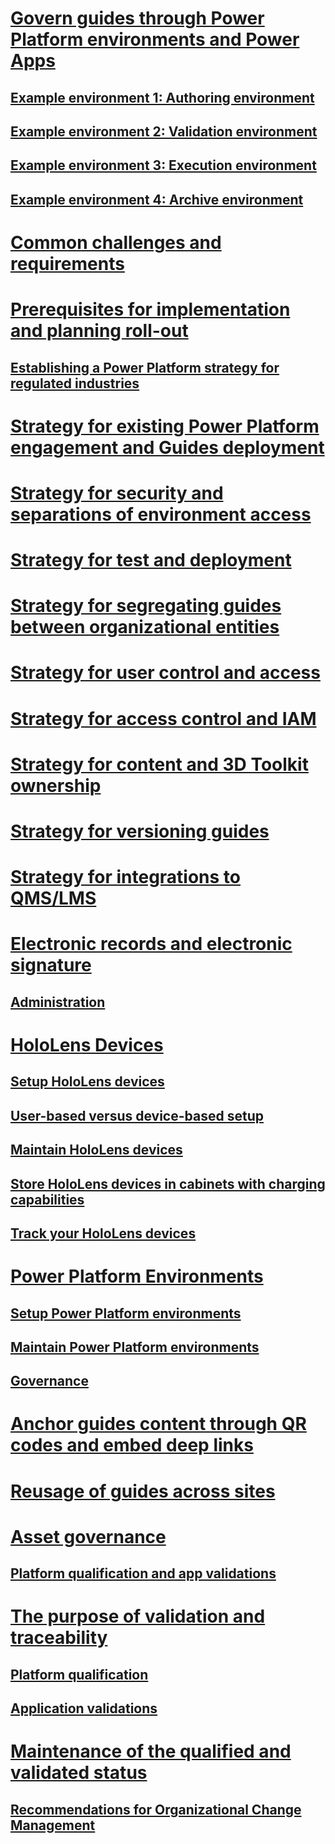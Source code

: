 ﻿# [Govern guides through Power Platform environments and Power Apps](govern-guides-through-power-platform-environments-and-power-apps.md)
## [Example environment 1: Authoring environment](govern-guides-through-power-platform-environments-and-power-apps.md#example-environment-1-authoring-environment)
## [Example environment 2: Validation environment](govern-guides-through-power-platform-environments-and-power-apps.md#example-environment-2-validation-environment)
## [Example environment 3: Execution environment](govern-guides-through-power-platform-environments-and-power-apps.md#example-environment-3-execution-environment)
## [Example environment 4: Archive environment](govern-guides-through-power-platform-environments-and-power-apps.md#example-environment-4-archive-environment)
# [Common challenges and requirements](common-challenges-and-requirements.md)
# [Prerequisites for implementation and planning roll-out](prerequisites-for-implementation-and-planning-roll-out.md)
## [Establishing a Power Platform strategy for regulated industries](prerequisites-for-implementation-and-planning-roll-out.md#establishing-a-power-platform-strategy-for-regulated-industries)
# [Strategy for existing Power Platform engagement and Guides deployment](strategy-for-existing-power-platform-engagement-and-guides-deployment.md)
# [Strategy for security and separations of environment access](strategy-for-security-and-separations-of-environment-access.md)
# [Strategy for test and deployment](strategy-for-test-and-deployment.md)
# [Strategy for segregating guides between organizational entities](strategy-for-segregating-guides-between-organizational-entities.md)
# [Strategy for user control and access](strategy-for-user-control-and-access.md)
# [Strategy for access control and IAM](strategy-for-access-control-and-iam.md)
# [Strategy for content and 3D Toolkit ownership](strategy-for-content-and-3d-toolkit-ownership.md)
# [Strategy for versioning guides](strategy-for-versioning-guides.md)
# [Strategy for integrations to QMS/LMS](strategy-for-integrations-to-qmslms.md)
# [Electronic records and electronic signature](electronic-records-and-electronic-signature.md)
## [Administration](electronic-records-and-electronic-signature.md#administration)
# [HoloLens Devices](hololens-devices.md)
## [Setup HoloLens devices](hololens-devices.md#setup-hololens-devices)
## [User-based versus device-based setup](hololens-devices.md#user-based-versus-device-based-setup)
## [Maintain HoloLens devices](hololens-devices.md#maintain hololens-devices)
## [Store HoloLens devices in cabinets with charging capabilities](hololens-devices.md#store-hololens-devices-in-cabinets-with-charging-capabilities)
## [Track your HoloLens devices](hololens-devices.md#track-your-hololens-devices)
# [Power Platform Environments](power-platform-environments.md)
## [Setup Power Platform environments](power-platform-environments.md#setup-power-platform-environments)
## [Maintain Power Platform environments](power-platform-environments.md#maintain-power-platform-environments)
## [Governance](power-platform-environments.md#governance)
# [Anchor guides content through QR codes and embed deep links](anchor-guides-content-through-qr-codes-and-embed-deep-links.md)
# [Reusage of guides across sites](reusage-of-guides-across-sites.md)
# [Asset governance](asset-governance.md)
## [Platform qualification and app validations](asset-governance.md#platform-qualification-and-app-validations)
# [The purpose of validation and traceability](the-purpose-of-validation-and-traceability.md)
## [Platform qualification](the-purpose-of-validation-and-traceability.md#platform-qualification)
## [Application validations](the-purpose-of-validation-and-traceability.md#application-validations)
# [Maintenance of the qualified and validated status](maintenance-of-the-qualified-and-validated-status.md)
## [Recommendations for Organizational Change Management](maintenance-of-the-qualified-and-validated-status.md#recommendations-for-organizational-change-management)
